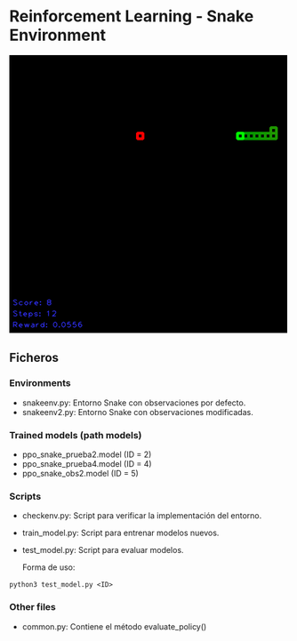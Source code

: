 # Reinforcement Learning - Snake Environment

![alt text](https://github.com/alexanderplatas/RL-snake-env/blob/master/game.gif?raw=true)

## Ficheros

### Environments
- snakeenv.py: Entorno Snake con observaciones por defecto.
- snakeenv2.py: Entorno Snake con observaciones modificadas.

### Trained models (path models)
- ppo_snake_prueba2.model (ID = 2)
- ppo_snake_prueba4.model (ID = 4)
- ppo_snake_obs2.model    (ID = 5)

### Scripts

- checkenv.py: Script para verificar la implementación del entorno.
- train_model.py: Script para entrenar modelos nuevos.
- test_model.py: Script para evaluar modelos.

    Forma de uso:

```
python3 test_model.py <ID>
```


### Other files
- common.py: Contiene el método evaluate_policy()
